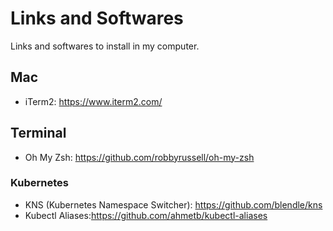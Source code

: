 # Links and Softwares
Links and softwares to install in my computer.

## Mac
  - iTerm2: https://www.iterm2.com/
  
## Terminal
  - Oh My Zsh: https://github.com/robbyrussell/oh-my-zsh

### Kubernetes
  - KNS (Kubernetes Namespace Switcher): https://github.com/blendle/kns
  - Kubectl Aliases:https://github.com/ahmetb/kubectl-aliases
